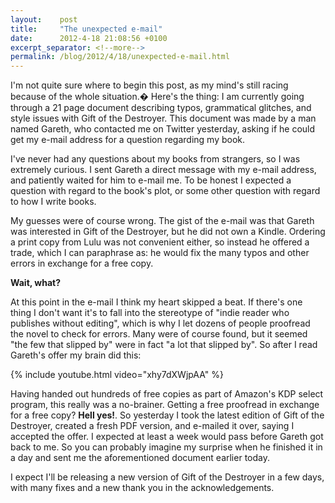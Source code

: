 ```yaml
---
layout:    post
title:     "The unexpected e-mail"
date:      2012-4-18 21:08:56 +0100
excerpt_separator: <!--more-->
permalink: /blog/2012/4/18/unexpected-e-mail.html
---
```


I'm not quite sure where to begin this post, as my mind's still racing because of the whole situation.� Here's the thing: I am currently going through a 21 page document describing typos, grammatical glitches, and style issues with Gift of the Destroyer. This document was made by a man named Gareth, who contacted me on Twitter yesterday, asking if he could get my e-mail address for a question regarding my book.

<!--more-->
I've never had any questions about my books from strangers, so I was extremely curious. I sent Gareth a direct message with my e-mail address, and patiently waited for him to e-mail me. To be honest I expected a question with regard to the book's plot, or some other question with regard to how I write books.

My guesses were of course wrong. The gist of the e-mail was that Gareth was interested in Gift of the Destroyer, but he did not own a Kindle. Ordering a print copy from Lulu was not convenient either, so instead he offered a trade, which I can paraphrase as: he would fix the many typos and other errors in exchange for a free copy.

**Wait, what?**

At this point in the e-mail I think my heart skipped a beat. If there's one thing I don't want it's to fall into the stereotype of &quot;indie reader who publishes without editing&quot;, which is why I let dozens of people proofread the novel to check for errors. Many were of course found, but it seemed &quot;the few that slipped by&quot; were in fact &quot;a lot that slipped by&quot;. So after I read Gareth's offer my brain did this:

{% include youtube.html video="xhy7dXWjpAA" %}

Having handed out hundreds of free copies as part of Amazon's KDP select program, this really was a no-brainer. Getting a free proofread in exchange for a free copy? **Hell yes!**. So yesterday I took the latest edition of Gift of the Destroyer, created a fresh PDF version, and e-mailed it over, saying I accepted the offer. I expected at least a week would pass before Gareth got back to me. So you can probably imagine my surprise when he finished it in a day and sent me the aforementioned document earlier today.

I expect I'll be releasing a new version of Gift of the Destroyer in a few days, with many fixes and a new thank you in the acknowledgements.